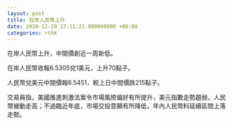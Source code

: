 ```yaml
---
layout: post
title: 在岸人民幣上升
date: 2020-12-29 17:11:21.000000000 +08:00
categories: rthk
---
```


在岸人民幣上升，中間價創近一周新低。

在岸人民幣收報6.5305兌1美元，上升70點子。

人民幣兌美元中間價報6.5451，較上日中間價跌215點子。

交易員指，美國推進刺激法案令市場風險偏好有所提升，美元指數走勢趨弱，人民幣被動走高；不過臨近年底，市場交投意願有所降低，年內人民幣料延續區間上落走勢。
